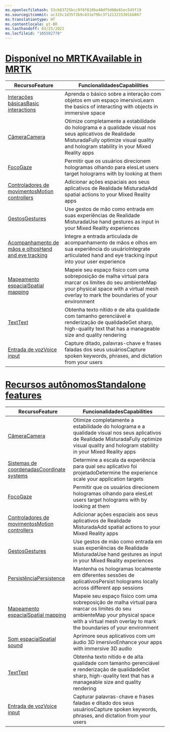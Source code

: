 ```yaml
---
ms.openlocfilehash: 53cb83725bcc9f8f810ba40df5d08e81ec545f19
ms.sourcegitcommit: ac315c1d35f2b9c431e79bc3f1212215301bb867
ms.translationtype: HT
ms.contentlocale: pt-BR
ms.lasthandoff: 03/25/2021
ms.locfileid: "105582778"
---
```

# <a name="available-in-mrtk"></a>[<span data-ttu-id="695ba-101">Disponível no MRTK</span><span class="sxs-lookup"><span data-stu-id="695ba-101">Available in MRTK</span></span>](#tab/mrtk)

|  <span data-ttu-id="695ba-102">Recurso</span><span class="sxs-lookup"><span data-stu-id="695ba-102">Feature</span></span>  |  <span data-ttu-id="695ba-103">Funcionalidades</span><span class="sxs-lookup"><span data-stu-id="695ba-103">Capabilities</span></span>  |
| --- | --- |
| [<span data-ttu-id="695ba-104">Interações básicas</span><span class="sxs-lookup"><span data-stu-id="695ba-104">Basic interactions</span></span>](../../out-of-scope/mrtk-101.md) | <span data-ttu-id="695ba-105">Aprenda o básico sobre a interação com objetos em um espaço imersivo</span><span class="sxs-lookup"><span data-stu-id="695ba-105">Learn the basics of interacting with objects in immersive space</span></span> |
| [<span data-ttu-id="695ba-106">Câmera</span><span class="sxs-lookup"><span data-stu-id="695ba-106">Camera</span></span>](../unity/camera-in-unity.md) | <span data-ttu-id="695ba-107">Otimize completamente a estabilidade do holograma e a qualidade visual nos seus aplicativos de Realidade Misturada</span><span class="sxs-lookup"><span data-stu-id="695ba-107">Fully optimize visual quality and hologram stability in your Mixed Reality apps</span></span> |
| [<span data-ttu-id="695ba-108">Foco</span><span class="sxs-lookup"><span data-stu-id="695ba-108">Gaze</span></span>](../unity/gaze-in-unity.md) | <span data-ttu-id="695ba-109">Permitir que os usuários direcionem hologramas olhando para eles</span><span class="sxs-lookup"><span data-stu-id="695ba-109">Let users target holograms with by looking at them</span></span> |
| [<span data-ttu-id="695ba-110">Controladores de movimentos</span><span class="sxs-lookup"><span data-stu-id="695ba-110">Motion controllers</span></span>](../unity/motion-controllers-in-unity.md) | <span data-ttu-id="695ba-111">Adicionar ações espaciais aos seus aplicativos de Realidade Misturada</span><span class="sxs-lookup"><span data-stu-id="695ba-111">Add spatial actions to your Mixed Reality apps</span></span> |
| [<span data-ttu-id="695ba-112">Gestos</span><span class="sxs-lookup"><span data-stu-id="695ba-112">Gestures</span></span>](../unity/gestures-in-unity.md) | <span data-ttu-id="695ba-113">Use gestos de mão como entrada em suas experiências de Realidade Misturada</span><span class="sxs-lookup"><span data-stu-id="695ba-113">Use hand gestures as input in your Mixed Reality experiences</span></span> |
| [<span data-ttu-id="695ba-114">Acompanhamento de mãos e olhos</span><span class="sxs-lookup"><span data-stu-id="695ba-114">Hand and eye tracking</span></span>](../unity/hand-eye-in-unity.md) | <span data-ttu-id="695ba-115">Integre a entrada articulada de acompanhamento de mãos e olhos em sua experiência do usuário</span><span class="sxs-lookup"><span data-stu-id="695ba-115">Integrate articulated hand and eye tracking input into your user experience</span></span> |
| [<span data-ttu-id="695ba-116">Mapeamento espacial</span><span class="sxs-lookup"><span data-stu-id="695ba-116">Spatial mapping</span></span>](../unity/spatial-mapping-in-unity.md) | <span data-ttu-id="695ba-117">Mapeie seu espaço físico com uma sobreposição de malha virtual para marcar os limites do seu ambiente</span><span class="sxs-lookup"><span data-stu-id="695ba-117">Map your physical space with a virtual mesh overlay to mark the boundaries of your environment</span></span> |
| [<span data-ttu-id="695ba-118">Text</span><span class="sxs-lookup"><span data-stu-id="695ba-118">Text</span></span>](../unity/text-in-unity.md) | <span data-ttu-id="695ba-119">Obtenha texto nítido e de alta qualidade com tamanho gerenciável e renderização de qualidade</span><span class="sxs-lookup"><span data-stu-id="695ba-119">Get sharp, high-quality text that has a manageable size and quality rendering</span></span> |
| [<span data-ttu-id="695ba-120">Entrada de voz</span><span class="sxs-lookup"><span data-stu-id="695ba-120">Voice input</span></span>](../unity/voice-input-in-unity.md) | <span data-ttu-id="695ba-121">Capture ditado, palavras-chave e frases faladas dos seus usuários</span><span class="sxs-lookup"><span data-stu-id="695ba-121">Capture spoken keywords, phrases, and dictation from your users</span></span>|

# <a name="standalone-features"></a>[<span data-ttu-id="695ba-122">Recursos autônomos</span><span class="sxs-lookup"><span data-stu-id="695ba-122">Standalone features</span></span>](#tab/standalone)

|  <span data-ttu-id="695ba-123">Recurso</span><span class="sxs-lookup"><span data-stu-id="695ba-123">Feature</span></span>  |  <span data-ttu-id="695ba-124">Funcionalidades</span><span class="sxs-lookup"><span data-stu-id="695ba-124">Capabilities</span></span>  |
| --- | --- |
| [<span data-ttu-id="695ba-125">Câmera</span><span class="sxs-lookup"><span data-stu-id="695ba-125">Camera</span></span>](../unity/camera-in-unity.md) | <span data-ttu-id="695ba-126">Otimize completamente a estabilidade do holograma e a qualidade visual nos seus aplicativos de Realidade Misturada</span><span class="sxs-lookup"><span data-stu-id="695ba-126">Fully optimize visual quality and hologram stability in your Mixed Reality apps</span></span> |
| [<span data-ttu-id="695ba-127">Sistemas de coordenadas</span><span class="sxs-lookup"><span data-stu-id="695ba-127">Coordinate systems</span></span>](../unity/coordinate-systems-in-unity.md) | <span data-ttu-id="695ba-128">Determine a escala da experiência para qual seu aplicativo foi projetado</span><span class="sxs-lookup"><span data-stu-id="695ba-128">Determine the experience scale your application targets</span></span> |
| [<span data-ttu-id="695ba-129">Foco</span><span class="sxs-lookup"><span data-stu-id="695ba-129">Gaze</span></span>](../unity/gaze-in-unity.md) | <span data-ttu-id="695ba-130">Permitir que os usuários direcionem hologramas olhando para eles</span><span class="sxs-lookup"><span data-stu-id="695ba-130">Let users target holograms with by looking at them</span></span> |
| [<span data-ttu-id="695ba-131">Controladores de movimentos</span><span class="sxs-lookup"><span data-stu-id="695ba-131">Motion controllers</span></span>](../unity/motion-controllers-in-unity.md) | <span data-ttu-id="695ba-132">Adicionar ações espaciais aos seus aplicativos de Realidade Misturada</span><span class="sxs-lookup"><span data-stu-id="695ba-132">Add spatial actions to your Mixed Reality apps</span></span> |
| [<span data-ttu-id="695ba-133">Gestos</span><span class="sxs-lookup"><span data-stu-id="695ba-133">Gestures</span></span>](../unity/gestures-in-unity.md) | <span data-ttu-id="695ba-134">Use gestos de mão como entrada em suas experiências de Realidade Misturada</span><span class="sxs-lookup"><span data-stu-id="695ba-134">Use hand gestures as input in your Mixed Reality experiences</span></span> |
| [<span data-ttu-id="695ba-135">Persistência</span><span class="sxs-lookup"><span data-stu-id="695ba-135">Persistence</span></span>](../unity/persistence-in-unity.md) | <span data-ttu-id="695ba-136">Mantenha os hologramas localmente em diferentes sessões de aplicativos</span><span class="sxs-lookup"><span data-stu-id="695ba-136">Persist holograms locally across different app sessions</span></span> |
| [<span data-ttu-id="695ba-137">Mapeamento espacial</span><span class="sxs-lookup"><span data-stu-id="695ba-137">Spatial mapping</span></span>](../unity/spatial-mapping-in-unity.md) | <span data-ttu-id="695ba-138">Mapeie seu espaço físico com uma sobreposição de malha virtual para marcar os limites do seu ambiente</span><span class="sxs-lookup"><span data-stu-id="695ba-138">Map your physical space with a virtual mesh overlay to mark the boundaries of your environment</span></span> |
| [<span data-ttu-id="695ba-139">Som espacial</span><span class="sxs-lookup"><span data-stu-id="695ba-139">Spatial sound</span></span>](../unity/spatial-sound-in-unity.md) | <span data-ttu-id="695ba-140">Aprimore seus aplicativos com um áudio 3D imersivo</span><span class="sxs-lookup"><span data-stu-id="695ba-140">Enhance your apps with immersive 3D audio</span></span> |
| [<span data-ttu-id="695ba-141">Text</span><span class="sxs-lookup"><span data-stu-id="695ba-141">Text</span></span>](../unity/text-in-unity.md) | <span data-ttu-id="695ba-142">Obtenha texto nítido e de alta qualidade com tamanho gerenciável e renderização de qualidade</span><span class="sxs-lookup"><span data-stu-id="695ba-142">Get sharp, high-quality text that has a manageable size and quality rendering</span></span> |
| [<span data-ttu-id="695ba-143">Entrada de voz</span><span class="sxs-lookup"><span data-stu-id="695ba-143">Voice input</span></span>](../unity/voice-input-in-unity.md) | <span data-ttu-id="695ba-144">Capturar palavras-chave e frases faladas e ditado dos seus usuários</span><span class="sxs-lookup"><span data-stu-id="695ba-144">Capture spoken keywords, phrases, and dictation from your users</span></span>|